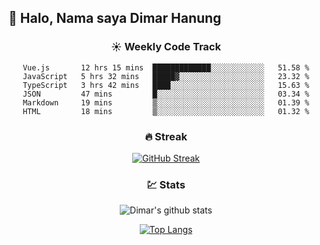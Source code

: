 ## 👋 Halo, Nama saya **Dimar Hanung**

<center>

### :sunny: Weekly Code Track
<!--START_SECTION:waka-->

```text
Vue.js       12 hrs 15 mins  █████████████░░░░░░░░░░░░   51.58 %
JavaScript   5 hrs 32 mins   █████▓░░░░░░░░░░░░░░░░░░░   23.32 %
TypeScript   3 hrs 42 mins   ████░░░░░░░░░░░░░░░░░░░░░   15.63 %
JSON         47 mins         █░░░░░░░░░░░░░░░░░░░░░░░░   03.34 %
Markdown     19 mins         ▒░░░░░░░░░░░░░░░░░░░░░░░░   01.39 %
HTML         18 mins         ▒░░░░░░░░░░░░░░░░░░░░░░░░   01.32 %
```

<!--END_SECTION:waka-->

### :fire: Streak

[![GitHub Streak](http://github-readme-streak-stats.herokuapp.com?user=dimar-hanung)](https://git.io/streak-stats)

### :chart: Stats

![Dimar's github stats](https://github-readme-stats.vercel.app/api?username=dimar-hanung&show_icons=true&theme=vue)

[![Top Langs](https://github-readme-stats.vercel.app/api/top-langs/?username=dimar-hanung)](#)

</center>
